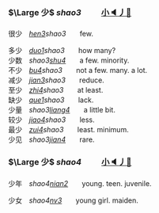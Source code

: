 ### $\Large 少$ *shao3* 　　 [小🔈]()[丿💫]()

很少　*[hen3]()shao3*　　few.   

多少　*[duo1]()shao3*　　how many?   
少数　*shao3[shu4]()*　　a few. minority.   
不少　*[bu4]()shao3*　　not a few. many. a lot.   
减少　*[jian3]()shao3*　　reduce.   
至少　*[zhi4]()shao3*　　at least.   
缺少　*[que1]()shao3*　　lack.   
少量　*shao3[liang4]()*　　a little bit.   
较少　*[jiao4]()shao3*　　less.   
最少　*[zui4]()shao3*　　least. minimum.   
少见　*shao3[jian4]()*　　rare.   


### $\Large 少$ *shao4* 　　 [小🔈]()[丿💫]()

少年　*shao4[nian2]()*　　young. teen. juvenile.   

少女　*shao4[nv3]()*　　young girl. maiden.   





